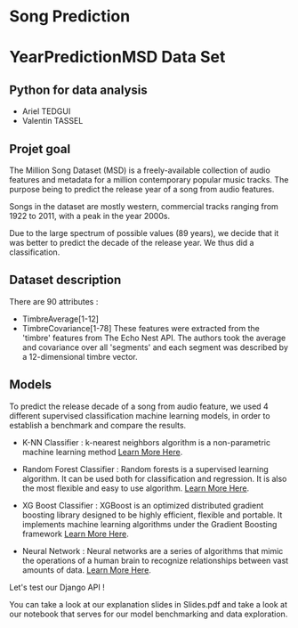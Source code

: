# Song Prediction

# YearPredictionMSD Data Set 
## Python for data analysis

* Ariel TEDGUI
* Valentin TASSEL


## Projet goal
The Million Song Dataset (MSD) is a freely-available collection of audio features and metadata for a million contemporary popular music tracks. 
The purpose being to predict the release year of a song from audio features.

Songs in the dataset are mostly western, commercial tracks ranging from 1922 to 2011, with a peak in the year 2000s.

Due to the large spectrum of possible values (89 years), we decide that it was better to predict the decade of the release year. We thus did a classification.

## Dataset description
There are 90 attributes :
* TimbreAverage[1-12]
* TimbreCovariance[1-78]
These features were extracted from the 'timbre' features from The Echo Nest API. The authors took the average and covariance over all 'segments' and each segment was described by a 12-dimensional timbre vector.

## Models 
To predict the release decade of a song from audio feature, we used 4 different supervised classification machine learning models, in order to establish a benchmark and compare the results.

* K-NN Classifier :  k-nearest neighbors algorithm is a non-parametric machine learning method [Learn More Here](https://www.analyticsvidhya.com/blog/2018/03/introduction-k-neighbours-algorithm-clustering/ "Learn More Here").

* Random Forest Classifier : Random forests is a supervised learning algorithm. It can be used both for classification and regression. It is also the most flexible and easy to use algorithm. [Learn More Here](https://www.datacamp.com/community/tutorials/random-forests-classifier-python "Learn More Here").

* XG Boost Classifier : XGBoost is an optimized distributed gradient boosting library designed to be highly efficient, flexible and portable. It implements machine learning algorithms under the Gradient Boosting framework [Learn More Here](https://xgboost.readthedocs.io/en/latest/ "Learn More Here").

* Neural Network : Neural networks are a series of algorithms that mimic the operations of a human brain to recognize relationships between vast amounts of data. [Learn More Here](https://en.wikipedia.org/wiki/Artificial_neural_network "Learn More Here").

Let's test our Django API !

You can take a look at our explanation slides in Slides.pdf and take a look at our notebook that serves for our model benchmarking and data exploration.